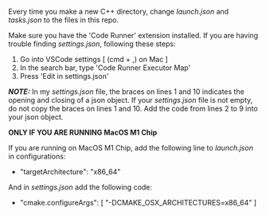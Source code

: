 Every time you make a new C++ directory, change *launch.json* and *tasks.json* to the files in this repo.

Make sure you have the 'Code Runner' extension installed.
If you are having trouble finding *settings.json*, following these steps:
1. Go into VSCode settings [ (cmd + ,) on Mac ]
2. In the search bar, type 'Code Runner Executor Map'
3. Press 'Edit in settings.json'

***NOTE:*** In my *settings.json* file, the braces on lines 1 and 10 indicates the opening and closing of a json object.
If your *settings.json* file is not empty, do not copy the braces on lines 1 and 10. Add the code from lines 2 to 9 into
your json object.

**ONLY IF YOU ARE RUNNING MacOS M1 Chip**

If you are running on MacOS M1 Chip, add the following line to *launch.json* in configurations:
* "targetArchitecture": "x86_64"

And in *settings.json* add the following code:
*  "cmake.configureArgs": [
        "-DCMAKE_OSX_ARCHITECTURES=x86_64"
    ]
